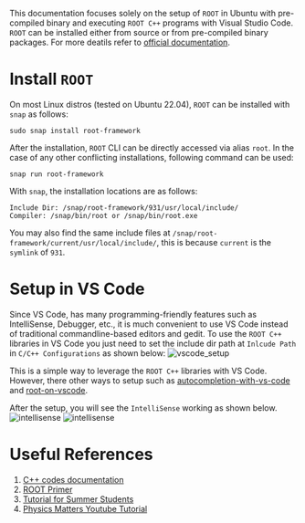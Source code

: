 This documentation focuses solely on the setup of `ROOT` in Ubuntu with pre-compiled binary and executing `ROOT C++` programs with Visual Studio Code. 
`ROOT` can be installed either from source or from pre-compiled binary packages.
For more deatils refer to [official documentation](https://root.cern/install/).

# Install `ROOT`
On most Linux distros (tested on Ubuntu 22.04), `ROOT` can be installed with `snap` as follows:
```
sudo snap install root-framework
```

After the installation, `ROOT` CLI can be directly accessed via alias `root`. In the case of any other conflicting installations, following command can be used:
```
snap run root-framework
```

With `snap`, the installation locations are as follows:
```
Include Dir: /snap/root-framework/931/usr/local/include/
Compiler: /snap/bin/root or /snap/bin/root.exe
```

You may also find the same include files at `/snap/root-framework/current/usr/local/include/`, this is because `current` is the `symlink` of `931`.

# Setup in VS Code
Since VS Code, has many programming-friendly features such as IntelliSense, Debugger, etc., it is much convenient to use VS Code instead of traditional commandline-based editors and gedit. To use the `ROOT C++` libraries in VS Code you just need to set the include dir path at `Inlcude Path` in `C/C++ Configurations` as shown below:
![vscode_setup](../../images/vscode_setup.png)

This is a simple way to leverage the `ROOT C++` libraries with VS Code. However, there other ways to setup such as [autocompletion-with-vs-code](https://root-forum.cern.ch/t/autocompletion-with-vs-code/38188/3) and [root-on-vscode](https://github.com/AlbertoPdRF/root-on-vscode/blob/master/.vscode/launch.json).

After the setup, you will see the `IntelliSense` working as shown below.
![intellisense](../../images/intellisense.png)
![intellisense](../../images/intellisense-1.png)

# Useful References
1. [C++ codes documentation](https://root.cern/doc/master/group__tutorial__hist.html)
2. [ROOT Primer](https://root.cern/primer/#interpretation-and-compilation)
3. [Tutorial for Summer Students](https://indico.cern.ch/event/395198/)
4. [Physics Matters Youtube Tutorial](https://www.youtube.com/watch?v=KPz-dNjdx40&list=PLLybgCU6QCGWLdDO4ZDaB0kLrO3maeYAe)